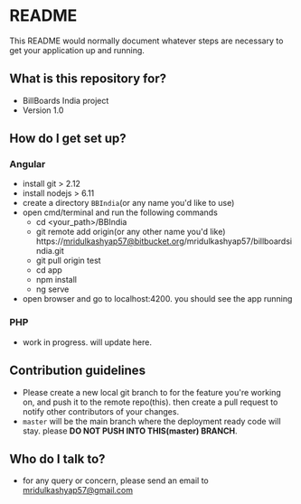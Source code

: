 # README #

This README would normally document whatever steps are necessary to get your application up and running.

## What is this repository for? ##

* BillBoards India project
* Version 1.0

## How do I get set up? ##

### Angular ###
  
  * install git > 2.12
  * install nodejs > 6.11
  * create a directory `BBIndia`(or any name you'd like to use)
  * open cmd/terminal and run the following commands
    * cd \<your_path\>/BBIndia 
    * git remote add origin(or any other name you'd like) https://mridulkashyap57@bitbucket.org/mridulkashyap57/billboardsindia.git
    * git pull origin test
    * cd app
    * npm install
	* ng serve
  * open browser and go to localhost:4200. you should see the app running
  
### PHP ###
  * work in progress. will update here.
  
## Contribution guidelines ##

* Please create a new local git branch to for the feature you're working on, and push it to the remote repo(this). then create a pull request to notify other contributors of your changes.
* `master` will be the main branch where the deployment ready code will stay. please **DO NOT PUSH INTO THIS(master) BRANCH**.

## Who do I talk to? ##

* for any query or concern, please send an email to mridulkashyap57@gmail.com